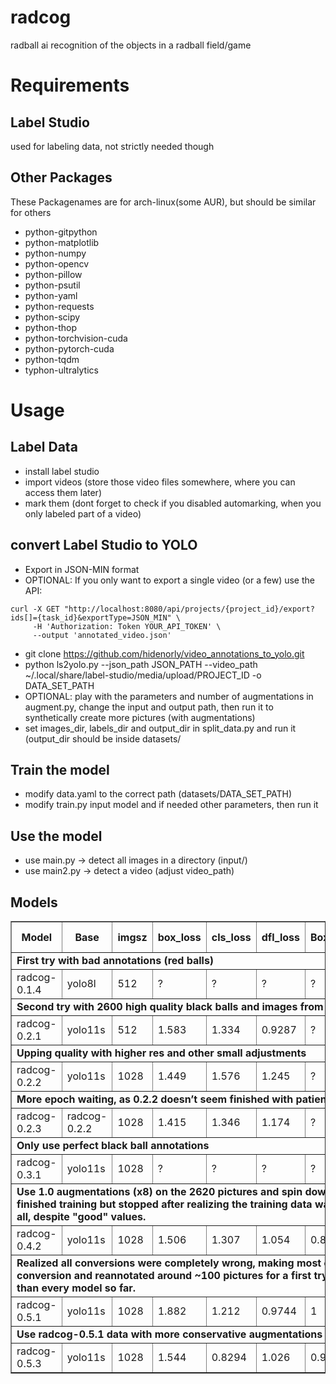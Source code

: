 # radcog
radball ai recognition of the objects in a radball field/game

# Requirements
## Label Studio
used for labeling data, not strictly needed though
## Other Packages
These Packagenames are for arch-linux(some AUR), but should be similar for others
- python-gitpython
- python-matplotlib
- python-numpy
- python-opencv
- python-pillow
- python-psutil
- python-yaml
- python-requests
- python-scipy
- python-thop
- python-torchvision-cuda
- python-pytorch-cuda
- python-tqdm
- typhon-ultralytics

# Usage
## Label Data
- install label studio
- import videos (store those video files somewhere, where you can access them later)
- mark them (dont forget to check if you disabled automarking, when you only labeled part of a video)
## convert Label Studio to YOLO
- Export in JSON-MIN format
- OPTIONAL: If you only want to export a single video (or a few) use the API:
```
curl -X GET "http://localhost:8080/api/projects/{project_id}/export?ids[]={task_id}&exportType=JSON_MIN" \
     -H 'Authorization: Token YOUR_API_TOKEN' \
     --output 'annotated_video.json'
```
- git clone https://github.com/hidenorly/video_annotations_to_yolo.git
- python ls2yolo.py --json_path JSON_PATH --video_path ~/.local/share/label-studio/media/upload/PROJECT_ID -o DATA_SET_PATH
- OPTIONAL: play with the parameters and number of augmentations in augment.py, change the input and output path, then run it to synthetically create more pictures (with augmentations)
- set images_dir, labels_dir and output_dir in split_data.py and run it (output_dir should be inside datasets/
## Train the model
- modify data.yaml to the correct path (datasets/DATA_SET_PATH)
- modify train.py input model and if needed other parameters, then run it
## Use the model
- use main.py -> detect all images in a directory (input/)
- use main2.py -> detect a video (adjust video_path)

## Models
<table border="1">
    <tr>
        <th>Model</th>
        <th>Base</th>
        <th>imgsz</th>
        <th>box_loss</th>
        <th>cls_loss</th>
        <th>dfl_loss</th>
        <th>Box(P)</th>
        <th>R</th>
        <th>mAP50</th>
        <th>mAP50-95</th>
        <th>Images</th>
    </tr>
    <tr>
        <td colspan="11"><strong>First try with bad annotations (red balls)</strong></td>
    </tr>
    <tr>
        <td>radcog-0.1.4</td>
        <td>yolo8l</td>
        <td>512</td>
        <td>?</td>
        <td>?</td>
        <td>?</td>
        <td>?</td>
        <td>?</td>
        <td>~0.5</td>
        <td>~0.2</td>
        <td>~5000</td>
    </tr>
    <tr>
        <td colspan="11"><strong>Second try with 2600 high quality black balls and images from radcog-0.1</strong></td>
    </tr>
    <tr>
        <td>radcog-0.2.1</td>
        <td>yolo11s</td>
        <td>512</td>
        <td>1.583</td>
        <td>1.334</td>
        <td>0.9287</td>
        <td>?</td>
        <td>?</td>
        <td>0.617</td>
        <td>0.345</td>
        <td>~8000</td>
    </tr>
    <tr>
        <td colspan="11"><strong>Upping quality with higher res and other small adjustments</strong></td>
    </tr>
    <tr>
        <td>radcog-0.2.2</td>
        <td>yolo11s</td>
        <td>1028</td>
        <td>1.449</td>
        <td>1.576</td>
        <td>1.245</td>
        <td>?</td>
        <td>?</td>
        <td>0.657</td>
        <td>0.414</td>
        <td>~8000</td>
    </tr>
    <tr>
        <td colspan="11"><strong>More epoch waiting, as 0.2.2 doesn’t seem finished with patience=5</strong></td>
    </tr>
    <tr>
        <td>radcog-0.2.3</td>
        <td>radcog-0.2.2</td>
        <td>1028</td>
        <td>1.415</td>
        <td>1.346</td>
        <td>1.174</td>
        <td>?</td>
        <td>?</td>
        <td>0.68</td>
        <td>0.426</td>
        <td>~8000</td>
    </tr>
    <tr>
        <td colspan="11"><strong>Only use perfect black ball annotations</strong></td>
    </tr>
    <tr>
        <td>radcog-0.3.1</td>
        <td>yolo11s</td>
        <td>1028</td>
        <td>?</td>
        <td>?</td>
        <td>?</td>
        <td>?</td>
        <td>?</td>
        <td>?</td>
        <td>?</td>
        <td>2620</td>
    </tr>
    <tr>
        <td colspan="11"><strong>Use 1.0 augmentations (x8) on the 2620 pictures and spin down the low learning rate etc. from 0.3. Not finished training but stopped after realizing the training data was bad. Does not recognize black balls at all, despite "good" values.</strong></td>
    </tr>
    <tr>
        <td>radcog-0.4.2</td>
        <td>yolo11s</td>
        <td>1028</td>
        <td>1.506</td>
        <td>1.307</td>
        <td>1.054</td>
        <td>0.851</td>
        <td>0.697</td>
        <td>0.825</td>
        <td>0.511</td>
        <td>22900</td>
    </tr>
    <tr>
        <td colspan="11"><strong>Realized all conversions were completely wrong, making most of the annotated pictures bad. Fixed the conversion and reannotated around ~100 pictures for a first try (no augmentations). Instantly better than every model so far.</strong></td>
    </tr>
    <tr>
        <td>radcog-0.5.1</td>
        <td>yolo11s</td>
        <td>1028</td>
        <td>1.882</td>
        <td>1.212</td>
        <td>0.9744</td>
        <td>1</td>
        <td>0.787</td>
        <td>0.892</td>
        <td>0.448</td>
        <td>120</td>
    </tr>
    <tr>
        <td colspan="11"><strong>Use radcog-0.5.1 data with more conservative augmentations (x8) than in 0.4.2.</strong></td>
    </tr>
    <tr>
        <td>radcog-0.5.3</td>
        <td>yolo11s</td>
        <td>1028</td>
        <td>1.544</td>
        <td>0.8294</td>
        <td>1.026</td>
        <td>0.918</td>
        <td>0.777</td>
        <td>0.856</td>
        <td>0.462</td>
        <td>~1000</td>
    </tr>
</table>
